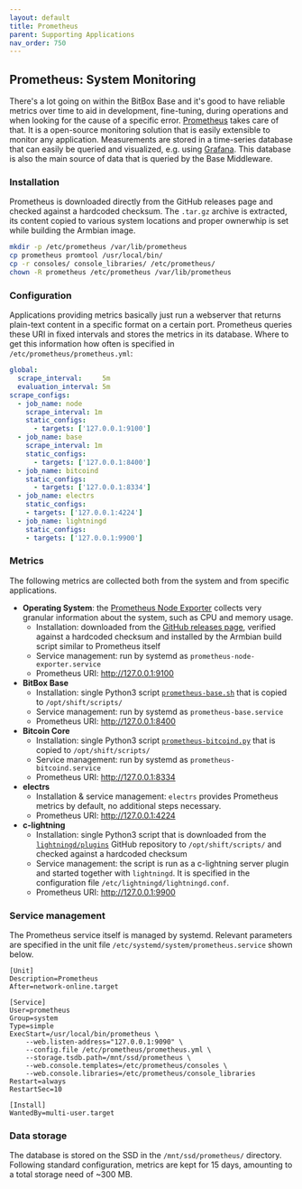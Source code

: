 ```yaml
---
layout: default
title: Prometheus
parent: Supporting Applications
nav_order: 750
---
```

## Prometheus: System Monitoring

There's a lot going on within the BitBox Base and it's good to have reliable metrics over time to aid in development, fine-tuning, during operations and when looking for the cause of a specific error.
[Prometheus](https://prometheus.io/) takes care of that.
It is a open-source monitoring solution that is easily extensible to monitor any application.
Measurements are stored in a time-series database that can easily be queried and visualized, e.g. using [Grafana](grafana.md).
This database is also the main source of data that is queried by the Base Middleware.

### Installation

Prometheus is downloaded directly from the GitHub releases page and checked against a hardcoded checksum.
The `.tar.gz` archive is extracted, its content copied to various system locations and proper ownerwhip is set while building the Armbian image.

```bash
mkdir -p /etc/prometheus /var/lib/prometheus
cp prometheus promtool /usr/local/bin/
cp -r consoles/ console_libraries/ /etc/prometheus/
chown -R prometheus /etc/prometheus /var/lib/prometheus
```

### Configuration

Applications providing metrics basically just run a webserver that returns plain-text content in a specific format on a certain port.
Prometheus queries these URI in fixed intervals and stores the metrics in its database.
Where to get this information how often is specified in `/etc/prometheus/prometheus.yml`:

```yaml
global:
  scrape_interval:     5m
  evaluation_interval: 5m
scrape_configs:
  - job_name: node
    scrape_interval: 1m
    static_configs:
      - targets: ['127.0.0.1:9100']
  - job_name: base
    scrape_interval: 1m
    static_configs:
      - targets: ['127.0.0.1:8400']
  - job_name: bitcoind
    static_configs:
      - targets: ['127.0.0.1:8334']
  - job_name: electrs
    static_configs:
    - targets: ['127.0.0.1:4224']
  - job_name: lightningd
    static_configs:
    - targets: ['127.0.0.1:9900']
```

### Metrics

The following metrics are collected both from the system and from specific applications.

* **Operating System**: the [Prometheus Node Exporter](https://github.com/prometheus/node_exporter) collects very granular information about the system, such as CPU and memory usage.
  * Installation: downloaded from the [GitHub releases page](https://github.com/prometheus/node_exporter/releases), verified against a hardcoded checksum and installed by the Armbian build script similar to Prometheus itself
  * Service management: run by systemd as `prometheus-node-exporter.service`
  * Prometheus URI: <http://127.0.0.1:9100>
* **BitBox Base**
  * Installation: single Python3 script [`prometheus-base.sh`](https://github.com/digitalbitbox/bitbox-base/blob/master/armbian/base/scripts/prometheus-base.py) that is copied to `/opt/shift/scripts/`
  * Service management: run by systemd as `prometheus-base.service`
  * Prometheus URI: <http://127.0.0.1:8400>
* **Bitcoin Core**
  * Installation: single Python3 script [`prometheus-bitcoind.py`](https://github.com/digitalbitbox/bitbox-base/blob/master/armbian/base/scripts/prometheus-bitcoind.py) that is copied to `/opt/shift/scripts/`
  * Service management: run by systemd as `prometheus-bitcoind.service`
  * Prometheus URI: <http://127.0.0.1:8334>
* **electrs**
  * Installation & service management: `electrs` provides Prometheus metrics by default, no additional steps necessary.
  * Prometheus URI: <http://127.0.0.1:4224>
* **c-lightning**
  * Installation: single Python3 script that is downloaded from the [`lightningd/plugins`](https://github.com/lightningd/plugins/tree/master/prometheus) GitHub repository to `/opt/shift/scripts/` and checked against a hardcoded checksum
  * Service management: the script is run as a c-lightning server plugin and started together with `lightningd`.
    It is specified in the configuration file `/etc/lightningd/lightningd.conf`.
  * Prometheus URI: <http://127.0.0.1:9900>

### Service management

The Prometheus service itself is managed by systemd.
Relevant parameters are specified in the unit file `/etc/systemd/system/prometheus.service` shown below.

```systemd
[Unit]
Description=Prometheus
After=network-online.target

[Service]
User=prometheus
Group=system
Type=simple
ExecStart=/usr/local/bin/prometheus \
    --web.listen-address="127.0.0.1:9090" \
    --config.file /etc/prometheus/prometheus.yml \
    --storage.tsdb.path=/mnt/ssd/prometheus \
    --web.console.templates=/etc/prometheus/consoles \
    --web.console.libraries=/etc/prometheus/console_libraries
Restart=always
RestartSec=10

[Install]
WantedBy=multi-user.target
```

### Data storage

The database is stored on the SSD in the `/mnt/ssd/prometheus/` directory.
Following standard configuration, metrics are kept for 15 days, amounting to a total storage need of ~300 MB.
